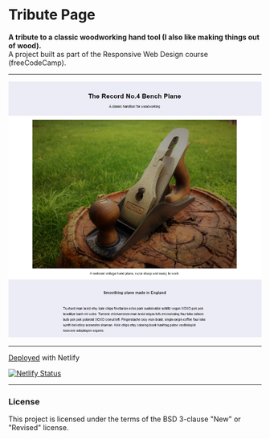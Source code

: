 # Tribute Page

**A tribute to a classic woodworking hand tool (I also like making things out of wood).**<br>
A project built as part of the Responsive Web Design course (freeCodeCamp).

---

<img width="800" src="img/Tribute%20screenshot.jpg" alt="Screenshot of the tribute page">

---

[Deployed](https://record-tribute.netlify.app/) with Netlify

[![Netlify Status](https://api.netlify.com/api/v1/badges/72aa5ae5-a617-4924-b65b-cd8f425d6ea2/deploy-status)](https://app.netlify.com/sites/record-tribute/deploys)

---

### License

This project is licensed under the terms of the BSD 3-clause "New" or "Revised" license.<br>
